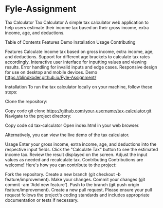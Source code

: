 # Fyle-Assignment
Tax Calculator
Tax Calculator
A simple tax calculator web application to help users estimate their income tax based on their gross income, extra income, age, and deductions.

Table of Contents
Features
Demo
Installation
Usage
Contributing

Features
Calculate income tax based on gross income, extra income, age, and deductions.
Support for different age brackets to calculate tax rates accordingly.
Interactive user interface for inputting values and viewing results.
Error handling for invalid inputs and edge cases.
Responsive design for use on desktop and mobile devices.
Demo
https://blindkoder.github.io/Fyle-Assignment/

Installation
To run the tax calculator locally on your machine, follow these steps:

Clone the repository:

Copy code
git clone https://github.com/your-username/tax-calculator.git
Navigate to the project directory:

Copy code
cd tax-calculator
Open index.html in your web browser.

Alternatively, you can view the live demo of the tax calculator.

Usage
Enter your gross income, extra income, age, and deductions into the respective input fields.
Click the "Calculate Tax" button to see the estimated income tax.
Review the result displayed on the screen.
Adjust the input values as needed and recalculate tax.
Contributing
Contributions are welcome! Here's how you can contribute to the project:

Fork the repository.
Create a new branch (git checkout -b feature/improvement).
Make your changes.
Commit your changes (git commit -am 'Add new feature').
Push to the branch (git push origin feature/improvement).
Create a new pull request.
Please ensure your pull request follows the project's coding standards and includes appropriate documentation or tests if necessary.


